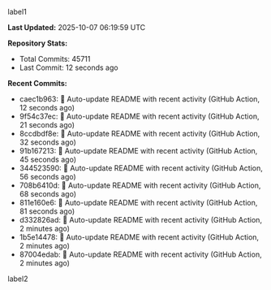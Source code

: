 
label1 
<!-- ACTIVITY_START -->
**Last Updated:** 2025-10-07 06:19:59 UTC

**Repository Stats:**
- Total Commits: 45711
- Last Commit: 12 seconds ago

**Recent Commits:**
- caec1b963: 🤖 Auto-update README with recent activity (GitHub Action, 12 seconds ago)
- 9f54c37ec: 🤖 Auto-update README with recent activity (GitHub Action, 21 seconds ago)
- 8ccdbdf8e: 🤖 Auto-update README with recent activity (GitHub Action, 32 seconds ago)
- 91b167213: 🤖 Auto-update README with recent activity (GitHub Action, 45 seconds ago)
- 344523590: 🤖 Auto-update README with recent activity (GitHub Action, 56 seconds ago)
- 708b6410d: 🤖 Auto-update README with recent activity (GitHub Action, 68 seconds ago)
- 811e160e6: 🤖 Auto-update README with recent activity (GitHub Action, 81 seconds ago)
- d332826ad: 🤖 Auto-update README with recent activity (GitHub Action, 2 minutes ago)
- 1b5e14478: 🤖 Auto-update README with recent activity (GitHub Action, 2 minutes ago)
- 87004edab: 🤖 Auto-update README with recent activity (GitHub Action, 2 minutes ago)
<!-- ACTIVITY_END -->

label2
